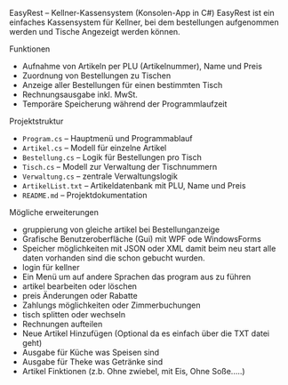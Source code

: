 EasyRest – Kellner-Kassensystem (Konsolen-App in C#)
EasyRest ist ein einfaches Kassensystem für Kellner, bei dem bestellungen aufgenommen werden und Tische Angezeigt werden können.

Funktionen

- Aufnahme von Artikeln per PLU (Artikelnummer), Name und Preis
- Zuordnung von Bestellungen zu Tischen
- Anzeige aller Bestellungen für einen bestimmten Tisch
- Rechnungsausgabe inkl. MwSt.
- Temporäre Speicherung während der Programmlaufzeit

Projektstruktur 

- `Program.cs` – Hauptmenü und Programmablauf
- `Artikel.cs` – Modell für einzelne Artikel
- `Bestellung.cs` – Logik für Bestellungen pro Tisch
- `Tisch.cs` – Modell zur Verwaltung der Tischnummern
- `Verwaltung.cs` – zentrale Verwaltungslogik
- `ArtikelList.txt` – Artikeldatenbank mit PLU, Name und Preis
- `README.md` – Projektdokumentation

Mögliche erweiterungen

- gruppierung von gleiche artikel bei Bestellunganzeige 
- Grafische Benutzeroberfläche (Gui) mit WPF ode WindowsForms 
- Speicher möglichkeiten mit JSON oder XML damit beim neu start alle daten vorhanden sind die schon gebucht wurden.
- login für kellner 
- Ein Menü um auf andere Sprachen das program aus zu führen 
- artikel bearbeiten oder löschen
- preis Änderungen oder Rabatte 
- Zahlungs möglichkeiten oder Zimmerbuchungen
- tisch splitten oder wechseln
- Rechnungen aufteilen
- Neue Artikel Hinzufügen (Optional da es einfach über die TXT datei geht)
- Ausgabe für Küche was Speisen sind
- Ausgabe für Theke was Getränke sind 
- Artikel Finktionen (z.b. Ohne zwiebel, mit Eis, Ohne Soße.....)
  
